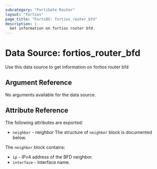```yaml
---
subcategory: "FortiGate Router"
layout: "fortios"
page_title: "FortiOS: fortios_router_bfd"
description: |-
  Get information on fortios router bfd.
---
```


# Data Source: fortios_router_bfd
Use this data source to get information on fortios router bfd

## Argument Reference

No arguments available for the data source.

## Attribute Reference

The following attributes are exported:

* `neighbor` - neighbor The structure of `neighbor` block is documented below.

The `neighbor` block contains:

* `ip` - IPv4 address of the BFD neighbor.
* `interface` - Interface name.


